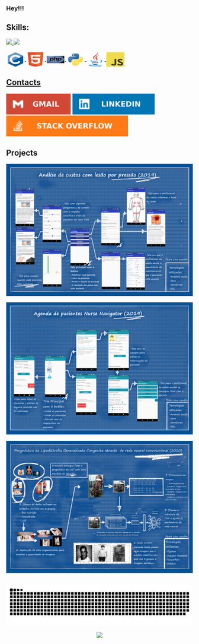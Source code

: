 ### Hey!!!

## Skills:
<div>
  <a href="https://github.com/pedrollandim">
  <img height="180em" src="https://github-readme-stats.vercel.app/api?username=pedrollandim&show_icons=true&theme=tokyonight&include_all_commits=true&count_private=true"/>
  <img height="180em" src="https://github-readme-stats.vercel.app/api/top-langs/?username=pedrollandim&layout=compact&langs_count=7&theme=tokyonight"/>
</div>
  
 
  
  <div style="display: inline_block"><br>
    <img align="center" height="40" width="50" src="https://github.com/pedrollandim/hello-world/blob/master/images/c-original.svg">
    <img align="center" height="40" width="50" src="https://github.com/pedrollandim/hello-world/blob/master/images/html5-original.svg">
    <img align="center" height="40" width="50" src="https://github.com/pedrollandim/hello-world/blob/master/images/php-original.svg">
    <img align="center" height="40" width="50" src="https://github.com/pedrollandim/hello-world/blob/master/images/python-original.svg">
    <img align="center" height="40" width="50" src="https://github.com/pedrollandim/hello-world/blob/master/images/java-original.svg">
    <img align="center" height="40" width="50" src="https://github.com/pedrollandim/hello-world/blob/master/images/javascript-original.svg">
    
</div>
 
  ## Contacts
   
  <div>
  <a href="mailto:pedrolino.landim@gmail.com"><img src="https://github.com/pedrollandim/hello-world/blob/master/images/Gmail-D14836.svg" target="_blank"></a>
    <a href="https://www.linkedin.com/in/pedrolino-landim" target="_blank"><img src="https://github.com/pedrollandim/hello-world/blob/master/images/LinkedIn-0077B5.svg" target="_blank"></a>
    <a href="https://pt.stackoverflow.com/users/253319/pedro-landim" target="_blank"><img src="https://github.com/pedrollandim/hello-world/blob/master/images/Stack_Overflow-FE7A16.svg" target="_blank"></a>
</div>
  


  
  
  ## Projects
 
  
  
 <a href="https://github.com/pedrollandim/analise_de_custos_com_lesao_por_pressao" target="_blank"><img src="https://github.com/pedrollandim/analise_de_custos_com_lesao_por_pressao/blob/main/analise_de_custos_com_lesao_por_pressao_esquematico.png" target="_blank"></a>
  <br>

  <a href="https://github.com/pedrollandim/Agenda_de_pacientes_Nurse_Navigator" target="_blank"><img src="https://github.com/pedrollandim/Agenda_de_pacientes_Nurse_Navigator/blob/main/Agenda_de_pacientes_Nurse_Navigator_esquematico.png" target="_blank"></a>
  
    
  <a href="https://github.com/pedrollandim/Prognostico_de_LGC_atraves_de_CNN" target="_blank"><img src="https://github.com/pedrollandim/Prognostico_de_LGC_atraves_de_CNN/blob/main/Prognostico_de_LGC_atraves_de_CNN.png" target="_blank"></a>

  

  ##
  ![Snake animation](https://github.com/pedrollandim/pedrollandim/blob/output/github-contribution-grid-snake.svg)
  <p align='center'>
  <a href="#"><img src="https://badges.pufler.dev/visits/pedrollandim/pedrollandim"></a>
</p>
  
  
     
<!--

 ![alt text](https://github.com/pedrollandim/analise_de_custos_com_lesao_por_pressao/blob/main/analise_de_custos_com_lesao_por_pressao_esquematico.png)
  
![alt text](https://github.com/pedrollandim/analise_de_custos_com_lesao_por_pressao/blob/main/analise_de_custos_com_lesao_por_pressao_esquematico.png)

 ![alt text](https://github.com/pedrollandim/hello-world/blob/master/images/1_McxDkKR7RPpNrtMp3trYQQ.jpeg)
https://github.com/pedrollandim/hello-world/blob/master/images/Sem%20t%C3%ADtulo.png
icon:

https://devicon.dev/

**pedrollandim/pedrollandim** is a ✨ _special_ ✨ repository because its `README.md` (this file) appears on your GitHub profile.

Here are some ideas to get you started:

- 🔭 I’m currently working on ...
- 🌱 I’m currently learning ...
- 👯 I’m looking to collaborate on ...
- 🤔 I’m looking for help with ...
- 💬 Ask me about ...
- 📫 How to reach me: ...
- 😄 Pronouns: ...
- ⚡ Fun fact: ...
-->
